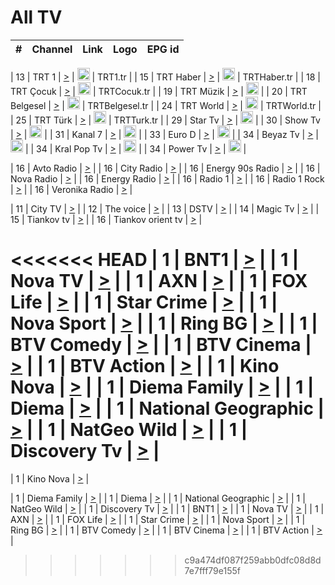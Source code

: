 <h1>All TV</h1>

| #   | Channel        | Link  | Logo | EPG id |
|:---:|:--------------:|:-----:|:----:|:------:|

| 13  | TRT 1            | [>](https://tv-trt1.medya.trt.com.tr/master.m3u8) | <img height="20" src="https://i.imgur.com/j786OLG.png"/> | TRT1.tr |
| 15  | TRT Haber        | [>](https://tv-trthaber.medya.trt.com.tr/master.m3u8) | <img height="20" src="https://i.imgur.com/OVfo8Ab.png"/> | TRTHaber.tr |
| 18  | TRT Çocuk        | [>](https://tv-trtcocuk.medya.trt.com.tr/master.m3u8) | <img height="20" src="https://i.imgur.com/QLFmD6d.png"/> | TRTCocuk.tr |
| 19  | TRT Müzik        | [>](https://tv-trtmuzik.medya.trt.com.tr/master.m3u8) | <img height="20" src="https://i.imgur.com/fIVFCEd.png"/> |
| 20  | TRT Belgesel     | [>](https://tv-trtbelgesel.medya.trt.com.tr/master.m3u8) | <img height="20" src="https://i.imgur.com/MGO87pe.png"/> | TRTBelgesel.tr |
| 24  | TRT World        | [>](https://tv-trtworld.medya.trt.com.tr/master.m3u8) | <img height="20" src="https://i.imgur.com/JEA2xpv.png"/> | TRTWorld.tr |
| 25  | TRT Türk         | [>](https://tv-trtturk.medya.trt.com.tr/master.m3u8) | <img height="20" src="https://i.imgur.com/OSTOQNw.png"/> | TRTTurk.tr |
| 29  | Star Tv   | [>](https://dogus-live.daioncdn.net/startv/startv_360p.m3u8) | <img height="20" src="https://i.imgur.com/IebUZx1.png"/> |
| 30  | Show Tv     | [>](https://ciner-live.daioncdn.net/showtv/showtv.m3u8) | <img height="20" src="https://i.imgur.com/IebUZx1.png"/> |
| 31  | Kanal 7     | [>](https://kanal7-live.daioncdn.net/kanal7/kanal7.m3u8) | <img height="20" src="https://i.imgur.com/IebUZx1.png"/> |
| 33  | Euro D    | [>](https://www.youtube.com/user/KanalD/live) | <img height="20" src="https://i.imgur.com/IebUZx1.png"/> |
| 34  | Beyaz Tv     | [>](https://beyaztv-live.daioncdn.net/beyaztv/beyaztv.m3u8) | <img height="20" src="https://i.imgur.com/IebUZx1.png"/> |
| 34  | Kral Pop Tv     | [>](https://www.youtube.com/watch?v=GuFTuKoXepw) | <img height="20" src="https://i.imgur.com/IebUZx1.png"/> |
| 34  | Power Tv     | [>](https://livetv.powerapp.com.tr/powerTV/powerhd.smil/chunklist.m3u8) | <img height="20" src="https://i.imgur.com/IebUZx1.png"/> |

| 16  | Avto Radio | [>](http://stream.metacast.eu/avtoradio.mp3.m3u) |
| 16  | City Radio | [>](http://stream.metacast.eu/city.aac.m3u) |
| 16  | Energy 90s Radio | [>](http://stream.metacast.eu/energy-90s.m3u) |
| 16  | Nova Radio | [>](http://stream.metacast.eu/nova.aac.m3u) |
| 16  | Energy Radio | [>](http://stream.metacast.eu/nrj.aac.m3u) |
| 16  | Radio 1 | [>](http://stream.metacast.eu/radio1.aac.m3u) |
| 16  | Radio 1 Rock | [>](http://stream.metacast.eu/radio1rock.aac.m3u) |
| 16  | Veronika Radio | [>](http://stream.metacast.eu/veronika.aac.m3u) |

| 11  | City TV | [>](https://tv.city.bg/play/tshls/citytv/index.m3u8) |
| 12  | The voice | [>](https://bss1.neterra.tv/thevoice/thevoice.m3u8) |
| 13  | DSTV | [>](http://46.249.95.140:8081/hls/data.m3u8) |
| 14  | Magic Tv | [>](https://bss1.neterra.tv/magictv/magictv.m3u8) |
| 15  | Tiankov tv | [>](https://streamer103.neterra.tv/tiankov-folk/live.m3u8) |
| 16  | Tiankov orient tv | [>](https://streamer103.neterra.tv/tiankov-orient/live.m3u8) |

<<<<<<< HEAD
| 1 | BNT1 | [>](https://ymkaya.xyz:40052/tv/bnt1/playlist.m3u8?wmsAuthSign=c2VydmVyX3RpbWU9NS83LzIwMjUgMTowNzo0MSBQTSZoYXNoX3ZhbHVlPUxVOXJGUU5haU03Q05ycUZDWVVsa1E9PSZ2YWxpZG1pbnV0ZXM9NjA=) |
| 1 | Nova TV | [>](https://ymkaya.xyz:40052/tv/novatv/playlist.m3u8?wmsAuthSign=c2VydmVyX3RpbWU9NS83LzIwMjUgMTowNzo1MyBQTSZoYXNoX3ZhbHVlPXJ5UDBRZmVndUhHUG9QdFczRUU1UXc9PSZ2YWxpZG1pbnV0ZXM9NjA=) |
| 1 | AXN | [>](https://ymkaya.xyz:40052/tv/axn/playlist.m3u8?wmsAuthSign=c2VydmVyX3RpbWU9NS83LzIwMjUgMTowODowNCBQTSZoYXNoX3ZhbHVlPWlMSjd5eUhqYmowWUNMc0RVOWxIUmc9PSZ2YWxpZG1pbnV0ZXM9NjA=) |
| 1 | FOX Life | [>](https://ymkaya.xyz:40052/tv/foxlife/playlist.m3u8?wmsAuthSign=c2VydmVyX3RpbWU9NS83LzIwMjUgMTowODoxNCBQTSZoYXNoX3ZhbHVlPUJiOERkazlKcTVZbmhMOWNYOG9OdlE9PSZ2YWxpZG1pbnV0ZXM9NjA=) |
| 1 | Star Crime | [>](https://ymkaya.xyz:40052/tv/foxcrime/playlist.m3u8?wmsAuthSign=c2VydmVyX3RpbWU9NS83LzIwMjUgMTowODoyNCBQTSZoYXNoX3ZhbHVlPXZ2S2FqMkw3ZE9xbFpYN2Q1Mm9WZ3c9PSZ2YWxpZG1pbnV0ZXM9NjA=) |
| 1 | Nova Sport | [>](https://ymkaya.xyz:40052/tv/novasport/playlist.m3u8?wmsAuthSign=c2VydmVyX3RpbWU9NS83LzIwMjUgMTowODozNCBQTSZoYXNoX3ZhbHVlPVlsZmJRcWoxdEI3blJnbzY4ckVlR1E9PSZ2YWxpZG1pbnV0ZXM9NjA=) |
| 1 | Ring BG | [>](https://ymkaya.xyz:40052/tv/ringbg/playlist.m3u8?wmsAuthSign=c2VydmVyX3RpbWU9NS83LzIwMjUgMTowODo0NSBQTSZoYXNoX3ZhbHVlPWF0NEVkbCt6YjNnbUh3aC91YzFUR3c9PSZ2YWxpZG1pbnV0ZXM9NjA=) |
| 1 | BTV Comedy | [>](https://ymkaya.xyz:40052/tv/btvcomedy/playlist.m3u8?wmsAuthSign=c2VydmVyX3RpbWU9NS83LzIwMjUgMTowODo1NSBQTSZoYXNoX3ZhbHVlPTlYMlhxV044amgzSGU2enpXTCtreVE9PSZ2YWxpZG1pbnV0ZXM9NjA=) |
| 1 | BTV Cinema | [>](https://ymkaya.xyz:40052/tv/btvcinema/playlist.m3u8?wmsAuthSign=c2VydmVyX3RpbWU9NS83LzIwMjUgMTowOTowNSBQTSZoYXNoX3ZhbHVlPVQ4R09pbzBNN3JOOHpWeDRneDMrbUE9PSZ2YWxpZG1pbnV0ZXM9NjA=) |
| 1 | BTV Action | [>](https://ymkaya.xyz:40052/tv/btvaction/playlist.m3u8?wmsAuthSign=c2VydmVyX3RpbWU9NS83LzIwMjUgMTowOToxNCBQTSZoYXNoX3ZhbHVlPW1tZ1FuQ1NzN1dJNGNLZ1JRMXNWZkE9PSZ2YWxpZG1pbnV0ZXM9NjA=) |
| 1 | Kino Nova | [>](https://ymkaya.xyz:40052/tv/kinonova/playlist.m3u8?wmsAuthSign=c2VydmVyX3RpbWU9NS83LzIwMjUgMTowOToyNCBQTSZoYXNoX3ZhbHVlPWFVdUkxaCtNbHplQWthRU16ZTVmTFE9PSZ2YWxpZG1pbnV0ZXM9NjA=) |
| 1 | Diema Family | [>](https://ymkaya.xyz:40052/tv/diemafamily/playlist.m3u8?wmsAuthSign=c2VydmVyX3RpbWU9NS83LzIwMjUgMTowOTozNCBQTSZoYXNoX3ZhbHVlPTdHNGlWeFZzc2ZscjRBc1RtcXlaSkE9PSZ2YWxpZG1pbnV0ZXM9NjA=) |
| 1 | Diema | [>](https://ymkaya.xyz:40052/tv/diema/playlist.m3u8?wmsAuthSign=c2VydmVyX3RpbWU9NS83LzIwMjUgMTowOTo0NCBQTSZoYXNoX3ZhbHVlPWN0YjRUNzkxdVlwanBoNVIzNUsrUWc9PSZ2YWxpZG1pbnV0ZXM9NjA=) |
| 1 | National Geographic | [>](https://ymkaya.xyz:40052/tv/natgeo/playlist.m3u8?wmsAuthSign=c2VydmVyX3RpbWU9NS83LzIwMjUgMTowOTo1NCBQTSZoYXNoX3ZhbHVlPVdzczZPVmk0cjA2azl2dGJLUERGWnc9PSZ2YWxpZG1pbnV0ZXM9NjA=) |
| 1 | NatGeo Wild | [>](https://ymkaya.xyz:40052/tv/natgeowild/playlist.m3u8?wmsAuthSign=c2VydmVyX3RpbWU9NS83LzIwMjUgMToxMDowMyBQTSZoYXNoX3ZhbHVlPUxzYnJaZ3FSUXJpUDZFWHY1QzRyUmc9PSZ2YWxpZG1pbnV0ZXM9NjA=) |
| 1 | Discovery Tv | [>](https://ymkaya.xyz:40052/tv/discovery/playlist.m3u8?wmsAuthSign=c2VydmVyX3RpbWU9NS83LzIwMjUgMToxMDoxMyBQTSZoYXNoX3ZhbHVlPU5IbEtYM0NUbEpJZHV5S3NRc2wwK0E9PSZ2YWxpZG1pbnV0ZXM9NjA=) |
=======


| 1 | Kino Nova | [>](https://ymkaya.xyz:11336/tv/kinonova/playlist.m3u8?wmsAuthSign=c2VydmVyX3RpbWU9MS8yLzIwMjUgNDo0MDoyMCBBTSZoYXNoX3ZhbHVlPWlFS1FrWEtMMVRFM3l5YklUWUJQUHc9PSZ2YWxpZG1pbnV0ZXM9NjA=) |

| 1 | Diema Family | [>](https://ymkaya.xyz:11336/tv/diemafamily/playlist.m3u8?wmsAuthSign=c2VydmVyX3RpbWU9MS8yLzIwMjUgNDo0MDozMCBBTSZoYXNoX3ZhbHVlPUVUaTVKTldvZTF5WVVCM0YwL21kaXc9PSZ2YWxpZG1pbnV0ZXM9NjA=) |
| 1 | Diema | [>](https://ymkaya.xyz:11336/tv/diema/playlist.m3u8?wmsAuthSign=c2VydmVyX3RpbWU9MS8yLzIwMjUgNDo0MDo0MCBBTSZoYXNoX3ZhbHVlPVlYMWVJT2NuUjNpUTBsaytEUFFOS2c9PSZ2YWxpZG1pbnV0ZXM9NjA=) |
| 1 | National Geographic | [>](https://ymkaya.xyz:11336/tv/natgeo/playlist.m3u8?wmsAuthSign=c2VydmVyX3RpbWU9MS8yLzIwMjUgNDo0MTo0MSBBTSZoYXNoX3ZhbHVlPTJQTlVmcG5nYWx0M013eUhGRGxnd0E9PSZ2YWxpZG1pbnV0ZXM9NjA=) |
| 1 | NatGeo Wild | [>](https://ymkaya.xyz:11336/tv/natgeowild/playlist.m3u8?wmsAuthSign=c2VydmVyX3RpbWU9MS8yLzIwMjUgNDo0MTo1MSBBTSZoYXNoX3ZhbHVlPVl1OXZaTTliN0hGWEN3eDBYd1duNkE9PSZ2YWxpZG1pbnV0ZXM9NjA=) |
| 1 | Discovery Tv | [>](https://ymkaya.xyz:11336/tv/discovery/playlist.m3u8?wmsAuthSign=c2VydmVyX3RpbWU9MS8yLzIwMjUgNDo0MjowMSBBTSZoYXNoX3ZhbHVlPWtBQmdLNlY2RmQwWElzMVYzSDJyVkE9PSZ2YWxpZG1pbnV0ZXM9NjA=) |
| 1 | BNT1 | [>](https://ymkaya.xyz:11336/tv/bnt1/playlist.m3u8?wmsAuthSign=c2VydmVyX3RpbWU9MS8yLzIwMjUgNDozODozOCBBTSZoYXNoX3ZhbHVlPVVrMVlRQXpJWlhYeUh6ZFVpSC9NMUE9PSZ2YWxpZG1pbnV0ZXM9NjA=) |
| 1 | Nova TV | [>](https://ymkaya.xyz:11336/tv/novatv/playlist.m3u8?wmsAuthSign=c2VydmVyX3RpbWU9MS8yLzIwMjUgNDozODo0OCBBTSZoYXNoX3ZhbHVlPUVxQjh1a0ZzYkVGZU8zZDFGTzdreVE9PSZ2YWxpZG1pbnV0ZXM9NjA=) |
| 1 | AXN | [>](https://ymkaya.xyz:11336/tv/axn/playlist.m3u8?wmsAuthSign=c2VydmVyX3RpbWU9MS8yLzIwMjUgNDozODo1OCBBTSZoYXNoX3ZhbHVlPUpkWStGY1hkNXhaOVpPZ0thQ0FZL3c9PSZ2YWxpZG1pbnV0ZXM9NjA=) |
| 1 | FOX Life | [>](https://ymkaya.xyz:11336/tv/foxlife/playlist.m3u8?wmsAuthSign=c2VydmVyX3RpbWU9MS8yLzIwMjUgNDozOToxMCBBTSZoYXNoX3ZhbHVlPWt1ZDc1T3AzYlZDTjJnSy9TU0xJZlE9PSZ2YWxpZG1pbnV0ZXM9NjA=) |
| 1 | Star Crime | [>](https://ymkaya.xyz:11336/tv/foxcrime/playlist.m3u8?wmsAuthSign=c2VydmVyX3RpbWU9MS8yLzIwMjUgNDozOToyMCBBTSZoYXNoX3ZhbHVlPXIwVU45Nm9FR1l2enNkTG9TanBxbmc9PSZ2YWxpZG1pbnV0ZXM9NjA=) |
| 1 | Nova Sport | [>](https://ymkaya.xyz:11336/tv/novasport/playlist.m3u8?wmsAuthSign=c2VydmVyX3RpbWU9MS8yLzIwMjUgNDozOTozMCBBTSZoYXNoX3ZhbHVlPXlSZ0UxazVaM0xhSmc0NmR4T0c1T2c9PSZ2YWxpZG1pbnV0ZXM9NjA=) |
| 1 | Ring BG | [>](https://ymkaya.xyz:11336/tv/ringbg/playlist.m3u8?wmsAuthSign=c2VydmVyX3RpbWU9MS8yLzIwMjUgNDozOTo0MCBBTSZoYXNoX3ZhbHVlPTR4aUlFNHVUYWN4enY1WkVuOFZma2c9PSZ2YWxpZG1pbnV0ZXM9NjA=) |
| 1 | BTV Comedy | [>](https://ymkaya.xyz:11336/tv/btvcomedy/playlist.m3u8?wmsAuthSign=c2VydmVyX3RpbWU9MS8yLzIwMjUgNDozOTo1MCBBTSZoYXNoX3ZhbHVlPUtrMTJ2RHNTTUU1RFp1ZkVOdXFSK3c9PSZ2YWxpZG1pbnV0ZXM9NjA=) |
| 1 | BTV Cinema | [>](https://ymkaya.xyz:11336/tv/btvcinema/playlist.m3u8?wmsAuthSign=c2VydmVyX3RpbWU9MS8yLzIwMjUgNDozOTo1OSBBTSZoYXNoX3ZhbHVlPTZWcU9FZW56cG1NM1lrYy8xNE5NeHc9PSZ2YWxpZG1pbnV0ZXM9NjA=) |
| 1 | BTV Action | [>](https://ymkaya.xyz:11336/tv/btvaction/playlist.m3u8?wmsAuthSign=c2VydmVyX3RpbWU9MS8yLzIwMjUgNDo0MDoxMCBBTSZoYXNoX3ZhbHVlPUlDd0ErRkZVWThyMVZwR3c2REdGZ3c9PSZ2YWxpZG1pbnV0ZXM9NjA=) |
>>>>>>> c9a474df087f259abb0dfc08d8d7e7fff79e155f
